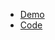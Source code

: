- [Demo](https://sbhusal123.github.io/react-quiz/)
- [Code](https://github.com/sbhusal123/react-quiz/tree/master)

